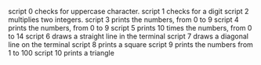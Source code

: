 script 0 checks for uppercase character.
script 1 checks for a digit
script 2 multiplies two integers.
script 3 prints the numbers, from 0 to 9
script 4 prints the numbers, from 0 to 9
script 5 prints 10 times the numbers, from 0 to 14
script 6 draws a straight line in the terminal
script 7 draws a diagonal line on the terminal
script 8 prints a square
script 9 prints the numbers from 1 to 100
script 10 prints a triangle
